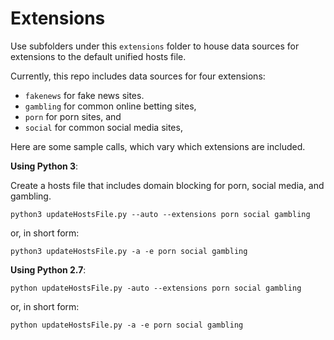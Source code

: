 # Extensions

Use subfolders under this `extensions` folder to house data sources for extensions to the default unified hosts file.

Currently, this repo includes data sources for four extensions:

* `fakenews` for fake news sites.
* `gambling` for common online betting sites,
* `porn` for porn sites, and
* `social` for common social media sites,


Here are some sample calls, which vary which extensions are included.

**Using Python 3**:

Create a hosts file that includes domain blocking for porn, social media, and gambling.

    python3 updateHostsFile.py --auto --extensions porn social gambling

or, in short form:

    python3 updateHostsFile.py -a -e porn social gambling



**Using Python 2.7**:

    python updateHostsFile.py -auto --extensions porn social gambling

or, in short form:

    python updateHostsFile.py -a -e porn social gambling

